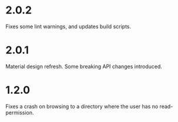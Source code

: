 # 2.0.2
Fixes some lint warnings, and updates build scripts.

# 2.0.1
Material design refresh. Some breaking API changes introduced.

# 1.2.0
Fixes a crash on browsing to a directory where the user has no read-permission.
